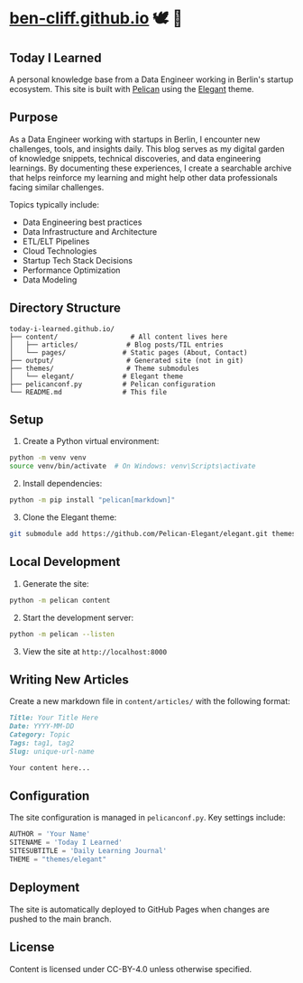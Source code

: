 # [ben-cliff.github.io](https://ben-cliff.github.io) 🕊️ 🤲 

## Today I Learned

A personal knowledge base from a Data Engineer working in Berlin's startup ecosystem. This site is built with [Pelican](https://getpelican.com/) using the [Elegant](https://elegant.oncrashreboot.com/) theme.

## Purpose

As a Data Engineer working with startups in Berlin, I encounter new challenges, tools, and insights daily. This blog serves as my digital garden of knowledge snippets, technical discoveries, and data engineering learnings. By documenting these experiences, I create a searchable archive that helps reinforce my learning and might help other data professionals facing similar challenges.

Topics typically include:
- Data Engineering best practices
- Data Infrastructure and Architecture
- ETL/ELT Pipelines
- Cloud Technologies
- Startup Tech Stack Decisions
- Performance Optimization
- Data Modeling

## Directory Structure
```
today-i-learned.github.io/
├── content/                  # All content lives here
│   ├── articles/            # Blog posts/TIL entries
│   └── pages/              # Static pages (About, Contact)
├── output/                  # Generated site (not in git)
├── themes/                  # Theme submodules
│   └── elegant/            # Elegant theme
├── pelicanconf.py          # Pelican configuration
└── README.md               # This file
```

## Setup

1. Create a Python virtual environment:
```bash
python -m venv venv
source venv/bin/activate  # On Windows: venv\Scripts\activate
```

2. Install dependencies:
```bash
python -m pip install "pelican[markdown]"
```

3. Clone the Elegant theme:
```bash
git submodule add https://github.com/Pelican-Elegant/elegant.git themes/elegant
```

## Local Development

1. Generate the site:
```bash
python -m pelican content
```

2. Start the development server:
```bash
python -m pelican --listen
```

3. View the site at `http://localhost:8000`

## Writing New Articles

Create a new markdown file in `content/articles/` with the following format:

```markdown
Title: Your Title Here
Date: YYYY-MM-DD
Category: Topic
Tags: tag1, tag2
Slug: unique-url-name

Your content here...
```

## Configuration

The site configuration is managed in `pelicanconf.py`. Key settings include:

```python
AUTHOR = 'Your Name'
SITENAME = 'Today I Learned'
SITESUBTITLE = 'Daily Learning Journal'
THEME = "themes/elegant"
```

## Deployment

The site is automatically deployed to GitHub Pages when changes are pushed to the main branch.

## License

Content is licensed under CC-BY-4.0 unless otherwise specified.
